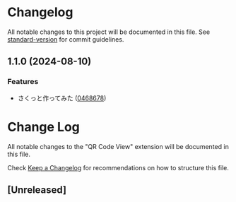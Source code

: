 # Changelog

All notable changes to this project will be documented in this file. See [standard-version](https://github.com/conventional-changelog/standard-version) for commit guidelines.

## 1.1.0 (2024-08-10)


### Features

* さくっと作ってみた ([0468678](https://github.com/Harurow/vscode.ext.harurow.qr-code/commit/0468678e8c80d8025d5050cbbfbb4d7699167fe7))

# Change Log

All notable changes to the "QR Code View" extension will be documented in this file.

Check [Keep a Changelog](http://keepachangelog.com/) for recommendations on how to structure this file.

## [Unreleased]
